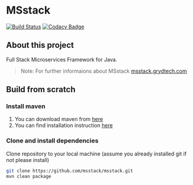 # MSstack
[![Build Status](https://www.travis-ci.org/msstack/msstack.svg?branch=master)](https://www.travis-ci.org/msstack/msstack)
[![Codacy Badge](https://api.codacy.com/project/badge/Grade/ce8eef5d7745439db402f3b5650211f3)](https://www.codacy.com/app/msstack/msstack?utm_source=github.com&amp;utm_medium=referral&amp;utm_content=msstack/msstack&amp;utm_campaign=Badge_Grade)

## About this project
Full Stack Microservices Framework for Java.

>Note: For further informaions about MSstack [msstack.grydtech.com](http://msstack.grydtech.com)

## Build from scratch
### Install maven
1. You can download maven from [here](https://maven.apache.org/download.cgi)
2. You can find installation instruction [here](https://maven.apache.org/install.html)

### Clone and install dependencies
Clone repository to your local machine (assume you already installed git if not please install)
```bash
git clone https://github.com/msstack/msstack.git
mvn clean package
```
